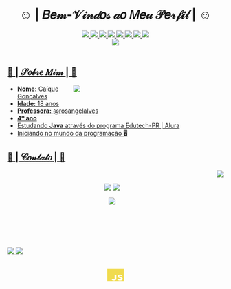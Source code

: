 <h1 align="center">☺ | 𝐵𝑒𝓂-𝒱𝒾𝓃𝒹𝑜𝓈 𝒶𝑜 𝑀𝑒𝓊 𝒫𝑒𝓇𝒻𝒾𝓁 | ☺</h1>

<div align="center">
   <a href="https://twitter.com/__Caiqueh"/><img center height="32" src="https://i.imgur.com/SbK6T77.png"/>
   <a href="https://open.spotify.com/user/8lxr32ss4efeuflvo4kmjcq6y?si=c84e6ac74eaf4832"/><img center height="32" src="https://i.imgur.com/LpfADDu.png"/>
   <a href="https://www.instagram.com/_caiqueh/"/><img center height="32" src="https://i.imgur.com/3e9qZ0O.png"/>
   <a href="https://www.youtube.com/channel/UCJHeEvo1o6qn3oeaRTCEJkw"/><img center height="32" src="https://i.imgur.com/kjkM0Pc.png"/>
   <a href="mailto:caiquetg@gmail.com"/><img center height="32" src="https://i.imgur.com/HYiEKRY.png"/>
   <a href="https://www.twitch.tv/ocaiqueh"/><img center height="32" src="https://i.imgur.com/hTItFKI.png"/>
   <a href="https://allmylinks.com/caiqueh?ref=100tj"/><img center height="32" src="https://i.imgur.com/BrmcvvP.png"/>
   <a href="https://discordhub.com/profile/692893042054660106"/><img center height="32" src="https://i.imgur.com/XeQr6dX.png"/>
  <br>
   <img src="https://tenor.com/view/rin-shima-yuru-camp-anime-sips-tea-cold-gif-12003918.gif">
</div>
<br>
<h2>🐼 | 𝒮𝑜𝒷𝓇𝑒 𝑀𝒾𝓂 | 🐼</h2>     
<img width="350" src="https://media.giphy.com/media/AFdcYElkoNAUE/giphy.gif" align="right">
<ul>
  <li><b>Nome:</b> Caíque Gonçalves</li>
  <li><b>Idade:</b> 18 anos</li>
  <li><b>Professora:</b> @rosangelalves</li>
  <li><b>4º ano</b></li>
  <li>Estudando <b>Java</b> através do programa Edutech-PR | Alura</li>
  <li>Iniciando no mundo da programação 🖥
</ul>


<h2>           📝 | 𝒞𝑜𝓃𝓉𝒶𝓉𝑜 | 📝</h2>
<img src="https://cdn.discordapp.com/attachments/692893935097610300/874978091162820619/ezgif.com-gif-maker_1.gif" align="right" height="215">
<br>
<p align="center"><a href="https://twitter.com/__Caiqueh" target="_blank"><img src="https://img.shields.io/badge/__Caiqueh%20-%231DA1F2.svg?&style=for-the-badge&logo=Twitter&logoColor=white"/></a> <a href="https://discordhub.com/profile/692893042054660106" target="_blank"><img src="https://img.shields.io/badge/Discord%20-%237289DA.svg?&style=for-the-badge&logo=discord&logoColor=white"/></a></p>
<p align="center"><a href="https://twitch.tv/ocaiqueh" target="_blank"><img src="https://img.shields.io/badge/ocaiqueh%20-%239146FF.svg?&style=for-the-badge&logo=Twitch&logoColor=white"/></a></p>

  <br><div style="display: inline_block"><br/><br/><br/>
  <a href="https://allmylinks.com/caiqueh?ref=100tj">
  <img height="149" src="https://github-readme-stats.vercel.app/api?username=caahhh&show_icons=true&include_all_commits=true&count_private=true&locale=pt-br&title_color=75D4F2&text_color=fffaf0&icon_color=75D4F2&bg_color=97dec7,82bbd4,8293d4,9e82d4,c682d4"/>
  <img height="149" src="https://github-readme-stats.vercel.app/api/top-langs/?username=caahhh&layout=compact&langs_count=7$&title_color=75D4F2&text_color=fffaf0&icon_color=75D4F2&bg_color=97dec7,82bbd4,8293d4,9e82d4,c682d4&locale=pt-br"/>
</div>
<div align="center">
  <div><br>
  <a href="https://github.com/caahhh"><img align="center" alt="Rafa-Js" height="30" width="40" src="https://raw.githubusercontent.com/devicons/devicon/master/icons/javascript/javascript-plain.svg">  
</div>
